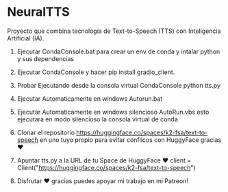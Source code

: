 # NeuralTTS
Proyecto que combina tecnología de Text-to-Speech (TTS) con Inteligencia Artificial (IA).

1. Ejecutar CondaConsole.bat para crear un env de conda y intalar python y sus dependencias

2. Ejecutar CondaConsole y hacer pip install gradio_client.

3. Probar Ejecutando desde la consola virtual CondaConsole python tts.py

5. Ejecutar Automaticamente en windows Autorun.bat

4. Ejecutar Automaticamente en windows silencioso AutoRun.vbs esto ejecutara en modo silencioso la consola virtual de conda

5. Clonar el repositorio https://huggingface.co/spaces/k2-fsa/text-to-speech en uno tuyo propio para evitar conflicos con HuggyFace gracias ♥

6. Apuntar tts.py a la URL de tu Space de HuggyFace ♥
    client = Client("https://huggingface.co/spaces/k2-fsa/text-to-speech")


7. Disfrutar ♥ gracias puedes apoyar mi trabajo en mi Patreon!